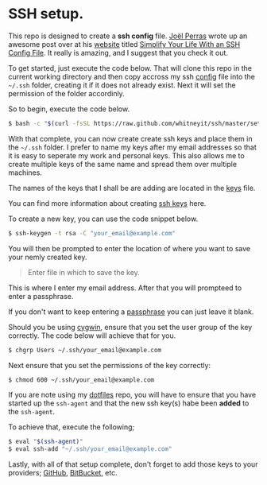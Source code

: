 # SSH setup.

This repo is designed to create a **ssh config** file. [Joël Perras](https://twitter.com/jperras)
wrote up an awesome post over at his [website](http://nerderati.com) titled [Simplify Your Life With an SSH Config File](http://nerderati.com/2011/03/17/simplify-your-life-with-an-ssh-config-file).
It really is amazing, and I suggest that you check it out.

To get started, just execute the code below. That will clone this repo in the
current working directory and then copy accross my ssh [config](https://github.com/whitneyit/ssh/blob/master/config)
file into the `~/.ssh` folder, creating it if it does not already exist. Next it
will set the permission of the folder accordinly.

So to begin, execute the code below.

```bash
$ bash -c "$(curl -fsSL https://raw.github.com/whitneyit/ssh/master/setup)"
```

With that complete, you can now create create ssh keys and place them in the
`~/.ssh` folder. I prefer to name my keys after my email addresses so that it is
easy to seperate my work and personal keys. This also allows me to create
multiple keys of the same name and spread them over multiple machines.

The names of the keys that I shall be are adding are located in the [keys](keys)
file.

You can find more information about creating [ssh keys](https://help.github.com/articles/generating-ssh-keys)
here.

To create a new key, you can use the code snippet below.

```bash
$ ssh-keygen -t rsa -C "your_email@example.com"
```

You will then be prompted to enter the location of where you want to save your
nemly created key.

> Enter file in which to save the key.

This is where I enter my email address. After that you will prompteed to enter
a passphrase.

If you don't want to keep entering a [passphrase](https://help.github.com/articles/working-with-ssh-key-passphrases)
you can just leave it blank.

Should you be using [cygwin](https://www.cygwin.com/), ensure that you set the
user group of the key correctly. The code below will achieve that for you.

```bash
$ chgrp Users ~/.ssh/your_email@example.com
```

Next ensure that you set the permissions of the key correctly:

```bash
$ chmod 600 ~/.ssh/your_email@example.com
```

If you are note using my [dotfiles](https://github.com/whitneyit/dotfiles) repo,
you will have to ensure that you have started up the `ssh-agent` and that the
new ssh key(s) habe been **added** to the `ssh-agent`.

To achieve that, execute the following;

```bash
$ eval "$(ssh-agent)"
$ eval ssh-add "~/.ssh/your_email@example.com"
```

Lastly, with all of that setup complete, don't forget to add those keys to your
providers; [GitHub](https://github.com/settings/ssh), [BitBucket](https://bitbucket.org/account/user/whitneyit/ssh-keys), etc.
